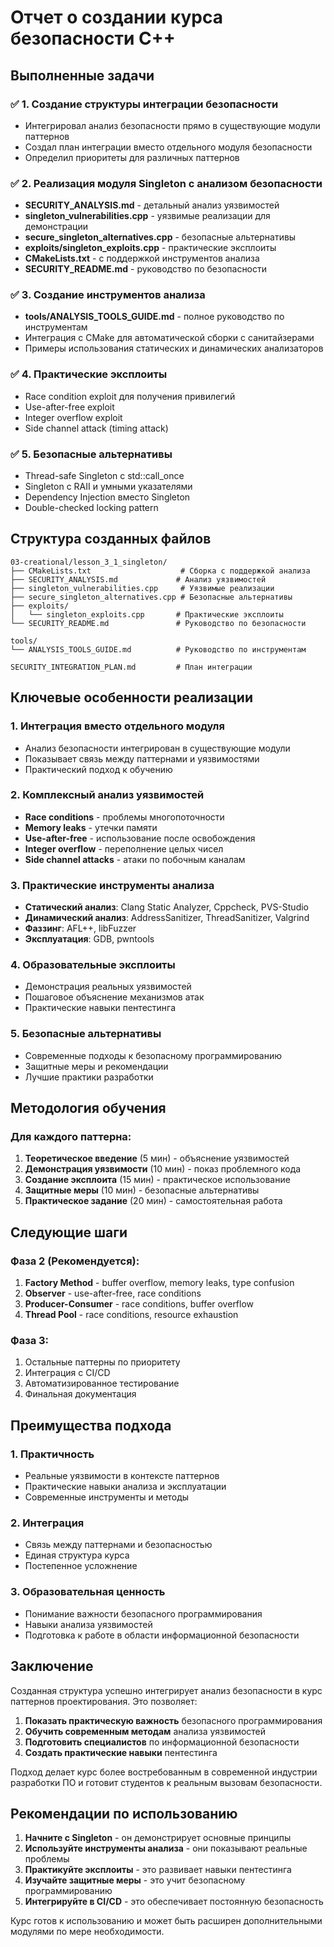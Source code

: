 # Отчет о создании курса безопасности C++

## Выполненные задачи

### ✅ 1. Создание структуры интеграции безопасности
- Интегрировал анализ безопасности прямо в существующие модули паттернов
- Создал план интеграции вместо отдельного модуля безопасности
- Определил приоритеты для различных паттернов

### ✅ 2. Реализация модуля Singleton с анализом безопасности
- **SECURITY_ANALYSIS.md** - детальный анализ уязвимостей
- **singleton_vulnerabilities.cpp** - уязвимые реализации для демонстрации
- **secure_singleton_alternatives.cpp** - безопасные альтернативы
- **exploits/singleton_exploits.cpp** - практические эксплоиты
- **CMakeLists.txt** - с поддержкой инструментов анализа
- **SECURITY_README.md** - руководство по безопасности

### ✅ 3. Создание инструментов анализа
- **tools/ANALYSIS_TOOLS_GUIDE.md** - полное руководство по инструментам
- Интеграция с CMake для автоматической сборки с санитайзерами
- Примеры использования статических и динамических анализаторов

### ✅ 4. Практические эксплоиты
- Race condition exploit для получения привилегий
- Use-after-free exploit
- Integer overflow exploit
- Side channel attack (timing attack)

### ✅ 5. Безопасные альтернативы
- Thread-safe Singleton с std::call_once
- Singleton с RAII и умными указателями
- Dependency Injection вместо Singleton
- Double-checked locking pattern

## Структура созданных файлов

```
03-creational/lesson_3_1_singleton/
├── CMakeLists.txt                    # Сборка с поддержкой анализа
├── SECURITY_ANALYSIS.md             # Анализ уязвимостей
├── singleton_vulnerabilities.cpp     # Уязвимые реализации
├── secure_singleton_alternatives.cpp # Безопасные альтернативы
├── exploits/
│   └── singleton_exploits.cpp       # Практические эксплоиты
└── SECURITY_README.md               # Руководство по безопасности

tools/
└── ANALYSIS_TOOLS_GUIDE.md          # Руководство по инструментам

SECURITY_INTEGRATION_PLAN.md         # План интеграции
```

## Ключевые особенности реализации

### 1. Интеграция вместо отдельного модуля
- Анализ безопасности интегрирован в существующие модули
- Показывает связь между паттернами и уязвимостями
- Практический подход к обучению

### 2. Комплексный анализ уязвимостей
- **Race conditions** - проблемы многопоточности
- **Memory leaks** - утечки памяти
- **Use-after-free** - использование после освобождения
- **Integer overflow** - переполнение целых чисел
- **Side channel attacks** - атаки по побочным каналам

### 3. Практические инструменты анализа
- **Статический анализ**: Clang Static Analyzer, Cppcheck, PVS-Studio
- **Динамический анализ**: AddressSanitizer, ThreadSanitizer, Valgrind
- **Фаззинг**: AFL++, libFuzzer
- **Эксплуатация**: GDB, pwntools

### 4. Образовательные эксплоиты
- Демонстрация реальных уязвимостей
- Пошаговое объяснение механизмов атак
- Практические навыки пентестинга

### 5. Безопасные альтернативы
- Современные подходы к безопасному программированию
- Защитные меры и рекомендации
- Лучшие практики разработки

## Методология обучения

### Для каждого паттерна:
1. **Теоретическое введение** (5 мин) - объяснение уязвимостей
2. **Демонстрация уязвимости** (10 мин) - показ проблемного кода
3. **Создание эксплоита** (15 мин) - практическое использование
4. **Защитные меры** (10 мин) - безопасные альтернативы
5. **Практическое задание** (20 мин) - самостоятельная работа

## Следующие шаги

### Фаза 2 (Рекомендуется):
1. **Factory Method** - buffer overflow, memory leaks, type confusion
2. **Observer** - use-after-free, race conditions
3. **Producer-Consumer** - race conditions, buffer overflow
4. **Thread Pool** - race conditions, resource exhaustion

### Фаза 3:
1. Остальные паттерны по приоритету
2. Интеграция с CI/CD
3. Автоматизированное тестирование
4. Финальная документация

## Преимущества подхода

### 1. Практичность
- Реальные уязвимости в контексте паттернов
- Практические навыки анализа и эксплуатации
- Современные инструменты и методы

### 2. Интеграция
- Связь между паттернами и безопасностью
- Единая структура курса
- Постепенное усложнение

### 3. Образовательная ценность
- Понимание важности безопасного программирования
- Навыки анализа уязвимостей
- Подготовка к работе в области информационной безопасности

## Заключение

Созданная структура успешно интегрирует анализ безопасности в курс паттернов проектирования. Это позволяет:

1. **Показать практическую важность** безопасного программирования
2. **Обучить современным методам** анализа уязвимостей
3. **Подготовить специалистов** по информационной безопасности
4. **Создать практические навыки** пентестинга

Подход делает курс более востребованным в современной индустрии разработки ПО и готовит студентов к реальным вызовам безопасности.

## Рекомендации по использованию

1. **Начните с Singleton** - он демонстрирует основные принципы
2. **Используйте инструменты анализа** - они показывают реальные проблемы
3. **Практикуйте эксплоиты** - это развивает навыки пентестинга
4. **Изучайте защитные меры** - это учит безопасному программированию
5. **Интегрируйте в CI/CD** - это обеспечивает постоянную безопасность

Курс готов к использованию и может быть расширен дополнительными модулями по мере необходимости.



